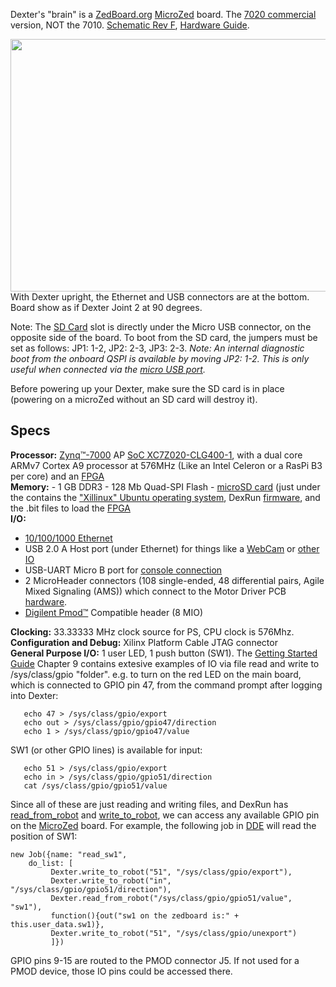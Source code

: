Dexter's "brain" is a [ZedBoard.org](http://zedboard.org) [MicroZed](http://zedboard.org/product/microzed) board. The [7020 commercial](https://www.avnet.com/shop/us/products/avnet-engineering-services/aes-z7mb-7z020-som-g-rev-g-3074457345635208188/) version, NOT the 7010. [Schematic Rev F](http://microzed.org/sites/default/files/documentations/MicroZed_Rev_F_Schematic_141212.pdf), [Hardware Guide](http://zedboard.org/sites/default/files/documentations/5276-MicroZed-HW-UG-v1-7-V1.pdf). 

<img src="https://user-images.githubusercontent.com/419392/110830058-ab1f9b00-824d-11eb-9d89-7f9c11e9b0e4.png" width=729 height=404>
<BR>With Dexter upright, the Ethernet and USB connectors are at the bottom. Board show as if Dexter Joint 2 at 90 degrees. 

Note: The [SD Card](SD-Card-Image) slot is directly under the Micro USB connector, on the opposite side of the board. To boot from the SD card, the jumpers must be set as follows:  JP1: 1-2, JP2: 2-3, JP3: 2-3. _Note: An internal diagnostic boot from the onboard QSPI is available by moving JP2: 1-2. This is only useful when connected via the [micro USB port](Dexter-USB-Connection)._

Before powering up your Dexter, make sure the SD card is in place (powering on a microZed without an SD card will destroy it).

## Specs
**Processor:** [Zynq™-7000](https://www.xilinx.com/products/silicon-devices/soc/zynq-7000.html) AP [SoC XC7Z020-CLG400-1](https://www.xilinx.com/support/documentation/data_sheets/ds190-Zynq-7000-Overview.pdf), with a dual core ARMv7 Cortex A9 processor at 576MHz (Like an Intel Celeron or a RasPi B3 per core) and an [FPGA](Gateware)<BR>
**Memory:** - 1 GB DDR3 - 128 Mb Quad-SPI Flash - [microSD card](SD-Card-Image) (just under the contains the ["Xillinux" Ubuntu operating system](http://xillybus.com/xillinux), DexRun [firmware](Firmware), and the .bit files to load the [FPGA](Gateware) 
<BR>
**I/O:**
 - [10/100/1000 Ethernet](Dexter-Networking)
 - USB 2.0 A Host port (under Ethernet) for things like a [WebCam](WebCam) or [other IO](End-Effectors)
 - USB-UART Micro B port for [console connection](Dexter-USB-Connection)
 - 2 MicroHeader connectors (108 single-ended, 48 differential pairs, Agile Mixed Signaling
(AMS)) which connect to the Motor Driver PCB [hardware](Hardware).
 - [Digilent Pmod™](https://store.digilentinc.com/pmod-expansion-modules/by-form-factor/2x4/) Compatible header (8 MIO)

**Clocking:** 33.33333 MHz clock source for PS, CPU clock is 576Mhz.<BR>
**Configuration and Debug:** Xilinx Platform Cable JTAG connector<BR>
**General Purpose I/O:** 1 user LED, 1 push button (SW1). The [Getting Started Guide](http://www.zedboard.org/sites/default/files/documentations/5164-MicroZed-GettingStarted-V1.pdf) Chapter 9 contains extesive examples of IO via file read and write to /sys/class/gpio "folder". e.g. to turn on the red LED on the main board, which is connected to GPIO pin 47, from the command prompt after logging into Dexter:
````
   echo 47 > /sys/class/gpio/export
   echo out > /sys/class/gpio/gpio47/direction
   echo 1 > /sys/class/gpio/gpio47/value
````
SW1 (or other GPIO lines) is available for input:
````
   echo 51 > /sys/class/gpio/export
   echo in > /sys/class/gpio/gpio51/direction
   cat /sys/class/gpio/gpio51/value
````
Since all of these are just reading and writing files, and DexRun has [read_from_robot](read-from-robot) and [write_to_robot](write-to-robot), we can access any available GPIO pin on the [MicroZed](MicroZed) board. For example, the following job in [DDE](DDE) will read the position of SW1:
````
new Job({name: "read_sw1",
	do_list: [
         Dexter.write_to_robot("51", "/sys/class/gpio/export"),
         Dexter.write_to_robot("in", "/sys/class/gpio/gpio51/direction"),
         Dexter.read_from_robot("/sys/class/gpio/gpio51/value", "sw1"),
         function(){out("sw1 on the zedboard is:" + this.user_data.sw1)},
         Dexter.write_to_robot("51", "/sys/class/gpio/unexport")
         ]})
````
GPIO pins 9-15 are routed to the PMOD connector J5. If not used for a PMOD device, those IO pins could be accessed there.

